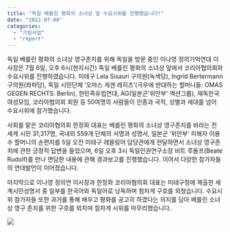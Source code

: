 ```yaml
---
title: "독일 베를린 평화의 소녀상 앞 수요시위를 진행했습니다!"
date: "2022-07-08"
categories: 
  - "기림사업"
  - "report"
---
```


독일 베를린 평화의 소녀상 영구존치를 위해 독일을 방문 중인 이나영 정의기억연대 이사장은 7월 6일, 오후 6시(현지시간) 독일 베를린 평화의 소녀상 앞에서 코리아협의회와 수요시위를 진행하였습니다. 미테구 Lela Sisauri 구의원(녹색당), Ingrid Bertermann 구의원(좌파당), 독일 시민단체 ‘오마스 게겐 레히츠’(극우에 반대하는 할머니들: OMAS GEGEN RECHTS. Berlin), 한민족유럽연대, AG(일본군'위안부' 액션그룹), 재독한국여성모임, 코리아협의회 회원 등 50여명의 사람들이 인종과 국적, 성별과 세대를 넘어 수요시위에 참가했습니다.

사회를 맡은 코리아협의회 한정화 대표는 베를린 평화의 소녀상 영구존치를 바라는 전 세계 시민 31,317명, 국내외 559개 단체의 서명과 성명서, 일본군 ‘위안부‘ 피해자 이용수 할머니의 손편지를 5일 오전 미테구 레믈링어 담당관에게 전달하면서 소녀상 영구존치에 관한 긍정적 답변을 들었으며, 6일 오후 3시 독일인권연구소장 비트 루돌프(Beate Rudolf)를 만나 면담한 내용에 관해 경과보고를 진행했습니다. 이어서 다양한 참가자들의 연대발언이 이어졌습니다.

마지막으로 이나영 정의연 이사장과 한정화 코리아협의회 대표는 미테구청에 제출한 세계시민성명서 중 일부를 한국어와 독일어로 낭독하며 힘차게 구호를 외쳤습니다. 수요시위 참가자들 또한 과거를 통해 배우고 평화를 공고히 하겠다는 의지를 담아 베를린 소녀상 영구 존치를 위한 구호를 외치며 힘차게 시위를 마무리했습니다.

![](https://r2.womenandwar.net/2022/07/사진1-1024x768.jpg)
